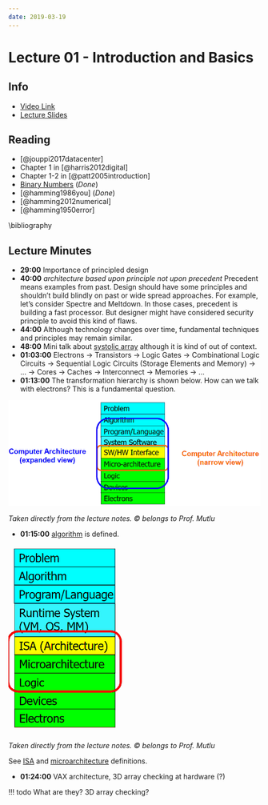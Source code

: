 ```yaml
---
date: 2019-03-19
---
```

# Lecture 01 - Introduction and Basics

## Info

* [Video Link](http://www.youtube.com/watch?v=PMJxcArLU1E)
* [Lecture Slides](https://safari.ethz.ch/digitaltechnik/spring2018/lib/exe/fetch.php?media=digitaldesign-s18-lecture1-intro.pdf)

## Reading

* [@jouppi2017datacenter]
* Chapter 1 in [@harris2012digital]
* Chapter 1-2 in [@patt2005introduction]
* [Binary Numbers](https://safari.ethz.ch/digitaltechnik/spring2018/lib/exe/fetch.php?media=reading-week1_binarynumbers.pdf) (*Done*)
* [@hamming1986you] (*Done*)
* [@hamming2012numerical]
* [@hamming1950error]

\bibliography

## Lecture Minutes

* **29:00** Importance of principled design
* **40:00** *architecture based upon principle not upon precedent* Precedent means examples from past. Design should have some principles and shouldn’t build blindly on past or wide spread approaches. For example, let’s consider Spectre and Meltdown. In those cases, precedent is building a fast processor. But designer might have considered security principle to avoid this kind of flaws.
* **44:00** Although technology changes over time, fundamental techniques and principles may remain similar.
* **48:00** Mini talk about [systolic array](../../../d/s/systolic-array.md) although it is kind of out of context.
* **01:03:00** Electrons → Transistors → Logic Gates → Combinational Logic Circuits → Sequential Logic Circuits (Storage Elements and Memory) → … → Cores → Caches → Interconnect → Memories → …
* **01:13:00** The transformation hierarchy is shown below. How can we talk with electrons? This is a fundamental question.

![layers](img/l01-layers.png)

*Taken directly from the lecture notes. © belongs to Prof. Mutlu*

* **01:15:00** [algorithm](../../../d/a/algorithm.md) is defined.

![isa](img/l01-isa.png)

*Taken directly from the lecture notes. © belongs to Prof. Mutlu*

See [ISA](../../../d/i/isa.md) and [microarchitecture](../../../d/m/microarchitecture.md) definitions.

* **01:24:00** VAX architecture, 3D array checking at hardware (?)

!!! todo
    What are they? 3D array checking?
